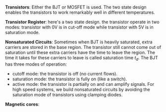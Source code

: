 **Transistors**: Either the BJT or MOSFET is used. The two state design enables the transistors to work remarkably well in different temperatures.

**Transistor Register**: here's a two state design. the transistor operate in two modes: transistor with 0V is in cut-off mode while transistor with 5V is in saturation mode.

**Nonsaturated Circuits**: Sometimes when BJT is heavily saturated, extra carriers are stored in the base region. The transistor still cannot come out of saturation until these extra carriers have the time to leave the region. The time it takes for these carriers to leave is called saturation time $t_d$.
The BJT has three modes of operation:
- cutoff mode: the transistor is off (no current flows).
- saturation mode: the transistor is fully on (like a switch).
- active mode: the transistor is partially on and can amplify signals.
For high speed systems, we build nonsaturated circuits by avoiding the saturation mode of transistors using clamping diodes.

**Magnetic cores**: 